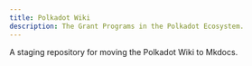 ```yaml
---
title: Polkadot Wiki
description: The Grant Programs in the Polkadot Ecosystem.
---
```


A staging repository for moving the Polkadot Wiki to Mkdocs.

